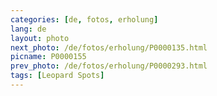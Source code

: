 ```yaml
---
categories: [de, fotos, erholung]
lang: de
layout: photo
next_photo: /de/fotos/erholung/P0000135.html
picname: P0000155
prev_photo: /de/fotos/erholung/P0000293.html
tags: [Leopard Spots]
---
```

